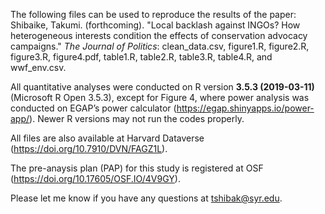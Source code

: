 The following files can be used to reproduce the results of the paper: Shibaike, Takumi. (forthcoming). "Local backlash against INGOs? How heterogeneous interests condition the effects of conservation advocacy campaigns." _The Journal of Politics_: clean_data.csv, figure1.R, figure2.R, figure3.R, figure4.pdf, table1.R, table2.R, table3.R, table4.R, and wwf_env.csv.

All quantitative analyses were conducted on R version **3.5.3 (2019-03-11)**  (Microsoft R Open 3.5.3), except for Figure 4, where power analysis was conducted on EGAP’s power calculator (https://egap.shinyapps.io/power-app/). Newer R versions may not run the codes properly.

All files are also available at Harvard Dataverse (https://doi.org/10.7910/DVN/FAGZ1L).

The pre-anaysis plan (PAP) for this study is registered at OSF (https://doi.org/10.17605/OSF.IO/4V9GY).

Please let me know if you have any questions at tshibak@syr.edu.
